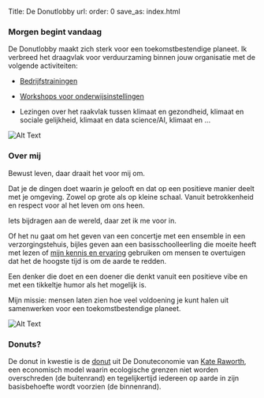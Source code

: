 Title: De Donutlobby
url:
order: 0
save_as: index.html

### Morgen begint vandaag


De Donutlobby maakt zich sterk voor een toekomstbestendige planeet. Ik verbreed het draagvlak voor verduurzaming binnen jouw organisatie met de volgende activiteiten:

* [Bedrijfstrainingen]({filename}/pages/bedrijven.md)

* [Workshops voor onderwijsinstellingen]({filename}/pages/spel.md)

* Lezingen over het raakvlak tussen klimaat en gezondheid, klimaat en sociale gelijkheid, klimaat en data science/AI, klimaat en ...

![Alt Text]({static}/images/Enroads_picture.jpg)




### Over mij

Bewust leven, daar draait het voor mij om.

Dat je de dingen doet waarin je gelooft en dat op een positieve manier deelt met je omgeving. Zowel op grote als op kleine schaal. Vanuit betrokkenheid en respect voor al het leven om ons heen.

Iets bijdragen aan de wereld, daar zet ik me voor in.

Of het nu gaat om het geven van een concertje met een ensemble in een verzorgingstehuis, bijles geven aan een basisschoolleerling die moeite heeft met lezen of [mijn kennis en ervaring](https://www.linkedin.com/in/hiske-overweg/) gebruiken om mensen te overtuigen dat het de hoogste tijd is om de aarde te redden.

Een denker die doet en een doener die denkt vanuit een positieve vibe en met een tikkeltje humor als het mogelijk is.

Mijn missie: mensen laten zien hoe veel voldoening je kunt halen uit samenwerken voor een toekomstbestendige planeet.


![Alt Text]({static}/images/bloemetje_cv.png)

### Donuts?

De donut in kwestie is de [donut](https://www.kateraworth.com/doughnut/) uit De Donuteconomie van [Kate Raworth](https://www.kateraworth.com/), een economisch model waarin ecologische grenzen niet worden overschreden (de buitenrand) en tegelijkertijd iedereen op aarde in zijn basisbehoefte wordt voorzien (de binnenrand).
